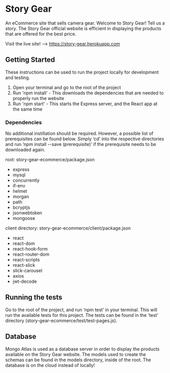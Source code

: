 # Story Gear
An eCommerce site that sells camera gear. Welcome to Story Gear! Tell us a story. The Story Gear official website is efficient in displaying the products that are offered for the best price.

Visit the live site! --> https://story-gear.herokuapp.com 

## Getting Started
These instructions can be used to run the project locally for development and testing. 
1. Open your terminal and go to the root of the project
2. Run 'npm install' - This downloads the dependencies that are needed to properly run the website
3. Run 'npm start' - This starts the Express server, and the React app at the same time

### Dependencies
No additional instillation should be required. 
However, a possible list of prerequisites can be found below. Simply ‘cd’ into the respective directories and run ‘npm install --save (prerequisite)’ if the prerequisite needs to be downloaded again.

root: story-gear-ecommerce/package.json
- express
- mysql
- concurrently 
- if-env
- helmet 
- morgan
- path
- bcryptjs
- jsonwebtoken
- mongoose

client directory: story-gear-ecommerce/client/package.json
- react
- react-dom
- react-hook-form
- react-router-dom
- react-scripts
- react-slick
- slick-carousel
- axios
- jwt-decode


## Running the tests
Go to the root of the project, and run ‘npm test’ in your terminal. This will run the available tests for this project. The tests can be found in the 'test' directory (story-gear-ecommerce/test/test-pages.js).

## Database
Mongo Atlas is used as a database server in order to display the products available on the Story Gear website. The models used to create the schemas can be found in the models directory, inside of the root. The database is on the cloud instead of locally! 
